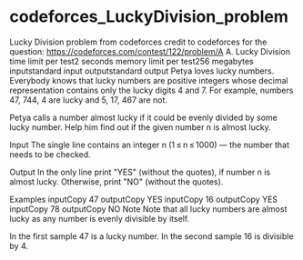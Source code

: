 # codeforces_LuckyDivision_problem
Lucky Division problem from codeforces 
credit to codeforces for the question: https://codeforces.com/contest/122/problem/A
A. Lucky Division
time limit per test2 seconds
memory limit per test256 megabytes
inputstandard input
outputstandard output
Petya loves lucky numbers. Everybody knows that lucky numbers are positive integers whose decimal representation contains only the lucky digits 4 and 7. For example, numbers 47, 744, 4 are lucky and 5, 17, 467 are not.

Petya calls a number almost lucky if it could be evenly divided by some lucky number. Help him find out if the given number n is almost lucky.

Input
The single line contains an integer n (1 ≤ n ≤ 1000) — the number that needs to be checked.

Output
In the only line print "YES" (without the quotes), if number n is almost lucky. Otherwise, print "NO" (without the quotes).

Examples
inputCopy
47
outputCopy
YES
inputCopy
16
outputCopy
YES
inputCopy
78
outputCopy
NO
Note
Note that all lucky numbers are almost lucky as any number is evenly divisible by itself.

In the first sample 47 is a lucky number. In the second sample 16 is divisible by 4.
